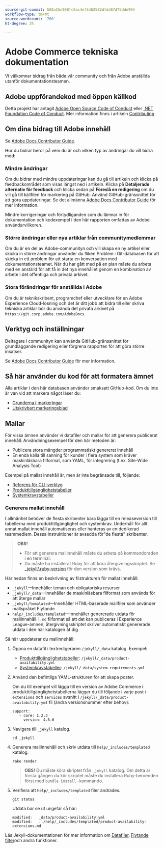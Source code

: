 ```yaml
---
source-git-commit: 580a15c908fc8ac4ef5d62582dfdd87d75dde994
workflow-type: tm+mt
source-wordcount: '766'
ht-degree: 3%

---
```

# Adobe Commerce tekniska dokumentation

Vi välkomnar bidrag från både vår community och från Adobe anställda utanför dokumentationsteamen.

## Adobe uppförandekod med öppen källkod

Detta projekt har antagit [Adobe Open Source Code of Conduct](code-of-conduct.md) eller [.NET Foundation Code of Conduct](https://dotnetfoundation.org/code-of-conduct). Mer information finns i artikeln [Contributing](contributing.md).

## Om dina bidrag till Adobe innehåll

Se [Adobe Docs Contributor Guide](https://experienceleague.adobe.com/docs/contributor/contributor-guide/introduction.html).

Hur du bidrar beror på vem du är och vilken typ av ändringar du vill bidra med:

### Mindre ändringar

Om du bidrar med mindre uppdateringar kan du gå till artikeln och klicka på feedbackområdet som visas längst ned i artikeln. Klicka på **Detaljerade alternativ för feedback** och klicka sedan på **Föreslå en redigering** om du vill gå till källfilen för markering på GitHub. Använd GitHub-gränssnittet för att göra uppdateringar. Se det allmänna [Adobe Docs Contributor Guide](https://experienceleague.adobe.com/docs/contributor/contributor-guide/introduction.html) för mer information.

Mindre korrigeringar och förtydliganden som du lämnar in för dokumentation och kodexempel i den här rapporten omfattas av Adobe användarvillkoren.

### Större ändringar eller nya artiklar från communitymedlemmar

Om du är en del av Adobe-communityn och vill skapa en ny artikel eller skicka in större ändringar använder du fliken Problem i Git-databasen för att skicka in ett problem för att starta en konversation med dokumentationsteamet. När du har gått med på en plan måste du arbeta med en anställd för att få in det nya innehållet genom en kombination av arbete i det offentliga och privata arkivet.

<!--
If you submit a pull request with significant changes to documentation and code examples, you'll see a message in the pull request asking you to submit an online contribution license agreement (CLA). We need you to complete the online form before we can review your pull request.
-->

### Stora förändringar för anställda i Adobe

Om du är teknikskribent, programchef eller utvecklare för en Adobe Experience Cloud-lösning och det är ditt jobb att bidra till eller skriva tekniska artiklar bör du använda det privata arkivet på `https://git.corp.adobe.com/AdobeDocs`.

<!--Employees from other parts of the Adobe world should use the public repo for minor updates.-->

## Verktyg och inställningar

Deltagare i communityn kan använda GitHub-gränssnittet för grundläggande redigering eller förgrena rapporten för att göra större insatser.

Se [Adobe Docs Contributor Guide](https://experienceleague.adobe.com/docs/contributor/contributor-guide/introduction.html) för mer information.

## Så här använder du kod för att formatera ämnet

Alla artiklar i den här databasen använder smaksatt GitHub-kod. Om du inte är van vid att markera något läser du:

* [Grunderna i markeringar](https://help.github.com/articles/getting-started-with-writing-and-formatting-on-github/)
* [Utskrivbart markeringsblad](https://guides.github.com/pdfs/markdown-cheatsheet-online.pdf)

## Mallar

För vissa ämnen använder vi datafiler och mallar för att generera publicerat innehåll. Användningsexempel för den här metoden är:

* Publicera stora mängder programmatiskt genererat innehåll
* En enda källa till sanning för kunder i flera system som kräver maskinläsbara filformat, som YAML, för integrering (t.ex. Site-Wide Analysis Tool)

Exempel på mallat innehåll är, men är inte begränsade till, följande:

* [Referens för CLI-verktyg](https://experienceleague.adobe.com/docs/commerce-operations/reference/commerce-on-premises.html)
* [Produkttillgänglighetstabeller](https://experienceleague.adobe.com/docs/commerce-operations/release/product-availability.html)
* [Systemkravstabeller](https://experienceleague.adobe.com/docs/commerce-operations/installation-guide/system-requirements.html)

### Generera mallat innehåll

I allmänhet behöver de flesta skribenter bara lägga till en releaseversion till tabellerna med produkttillgänglighet och systemkrav. Underhåll för allt annat mallat innehåll automatiseras eller hanteras av en dedikerad teammedlem. Dessa instruktioner är avsedda för&quot;de flesta&quot; skribenter.

>**OBS!**
>
>* För att generera mallinnehåll måste du arbeta på kommandoraden i en terminal.
>* Du måste ha installerat Ruby för att köra återgivningsskriptet. Se [_jekyll/.ruby-version](_jekyll/.ruby-version) för den version som krävs.

Här nedan finns en beskrivning av filstrukturen för mallat innehåll:

* `_jekyll`—Innehåller teman och obligatoriska resurser
* `_jekyll/_data`—Innehåller de maskinläsbara filformat som används för att återge mallar
* `_jekyll/templated`—Innehåller HTML-baserade mallfiler som använder mallspråket Flytande
* `help/_includes/templated`—Innehåller genererade utdata för mallinnehåll i `.md` filformat så att det kan publiceras i Experience League-ämnen; återgivningsskriptet skriver automatiskt genererade utdata i den här katalogen åt dig

Så här uppdaterar du mallinnehåll:

1. Öppna en datafil i textredigeraren `/jekyll/_data` katalog. Exempel:

   * [Produkttillgänglighetstabeller](https://experienceleague.adobe.com/docs/commerce-operations/release/product-availability.html): `/jekyll/_data/product-availability.yml`
   * [Systemkravstabeller](https://experienceleague.adobe.com/docs/commerce-operations/installation-guide/system-requirements.html): `/jekyll/_data/system-requirements.yml`

1. Använd den befintliga YAML-strukturen för att skapa poster.

   Om du till exempel vill lägga till en version av Adobe Commerce i produkttillgänglighetstabellerna lägger du till följande i varje post i `extensions` och `services` avsnitt i `/jekyll/_data/product-availability.yml` fil (ändra versionsnummer efter behov):

   ```
   support:
      - core: 1.2.3
        version: 4.5.6
   ```

1. Navigera till `_jekyll` katalog.

   ```
   cd _jekyll
   ```

1. Generera mallinnehåll och skriv utdata till `help/_includes/templated` katalog.

   ```
   rake render
   ```

   >**OBS!** Du måste köra skriptet från `_jekyll` katalog. Om detta är första gången du kör skriptet måste du installera Ruby-beroenden först med `bundle install` -kommando.

1. Verifiera att `help/_includes/templated` filer ändrades.

   ```
   git status
   ```

   Utdata bör se ut ungefär så här:

   ```
   modified:   _data/product-availability.yml
   modified:   ../help/_includes/templated/product-availability-extensions.md
   ```

Läs Jekyll-dokumentationen för mer information om [Datafiler](https://jekyllrb.com/docs/datafiles), [Flytande filter](https://jekyllrb.com/docs/liquid/filters/)och andra funktioner.
